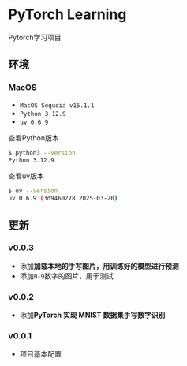 <!--
 * @Author: matiastang
 * @Date: 2025-03-25 17:09:10
 * @LastEditors: matiastang
 * @LastEditTime: 2025-03-27 11:31:13
 * @FilePath: /pytorch-learning/README.md
 * @Description: PyTorch Learning
-->
# PyTorch Learning

Pytorch学习项目

## 环境

### MacOS

* `MacOS Sequoia v15.1.1`
* `Python 3.12.9`
* `uv 0.6.9`

查看Python版本
```sh
$ python3 --version
Python 3.12.9
```

查看uv版本
```sh
$ uv --version
uv 0.6.9 (3d9460278 2025-03-20)
```

## 更新

### v0.0.3

- 添加**加载本地的手写图片，用训练好的模型进行预测**
- 添加`0-9`数字的图片，用于测试

### v0.0.2

- 添加**PyTorch 实现 MNIST 数据集手写数字识别**

### v0.0.1

- 项目基本配置